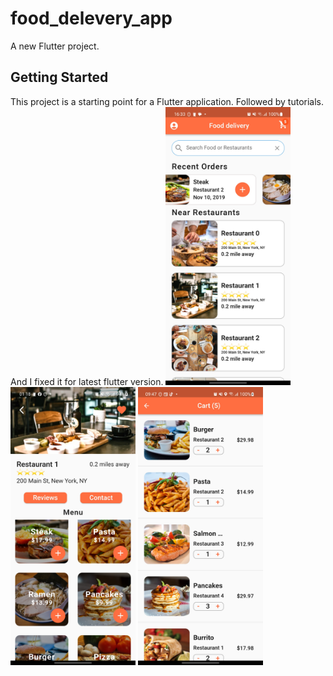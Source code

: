 # food_delevery_app

A new Flutter project.

## Getting Started

This project is a starting point for a Flutter application. Followed by tutorials. And I fixed it for latest flutter version.
<span>
<img src="screenshots/Screenshot_20230219_163323.jpg" width="200" title="home screen">
<img src="screenshots/Screenshot_20230220_011806.jpg" width="200" title="restaurant screen">
<img src="screenshots/Screenshot_20230220_094720.jpg" width="200" title="cart screen">
</span>
